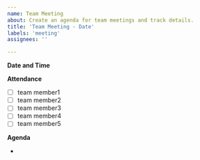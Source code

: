 ```yaml
---
name: Team Meeting
about: Create an agenda for team meetings and track details.
title: 'Team Meeting - Date'
labels: 'meeting'
assignees: ''

---
```


**Date and Time**

**Attendance**

- [ ] team member1
- [ ] team member2
- [ ] team member3
- [ ] team member4
- [ ] team member5

**Agenda**

- 